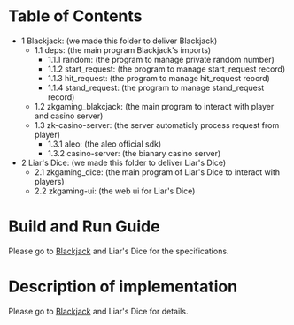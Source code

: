 # Table of Contents
* 1 Blackjack: (we made this folder to deliver Blackjack)
  * 1.1 deps: (the main program Blackjack's imports)
    * 1.1.1 random: (the program to manage private random number)
    * 1.1.2 start_request: (the program to manage start_request record) 
    * 1.1.3 hit_request: (the program to manage hit_request reocrd)
    * 1.1.4 stand_request: (the program to manage stand_request record)
  * 1.2 zkgaming_blakcjack: (the main program to interact with player and casino server)
  * 1.3 zk-casino-server: (the server automaticly process request from player)
    * 1.3.1 aleo: (the aleo official sdk)
    * 1.3.2 casino-server: (the bianary casino server)
* 2 Liar's Dice: (we made this folder to deliver Liar's Dice)
  * 2.1 zkgaming_dice: (the main program of Liar's Dice to interact with players)
  * 2.2 zkgaming-ui: (the web ui for Liar's Dice)
# Build and Run Guide



Please go to [Blackjack](https://github.com/daniel5713/Kunyao-academy-app/tree/main/Blackjack) and Liar's Dice for the specifications.

# Description of implementation
Please go to [Blackjack](https://github.com/daniel5713/Kunyao-academy-app/tree/main/Blackjack) and Liar's Dice for details.

